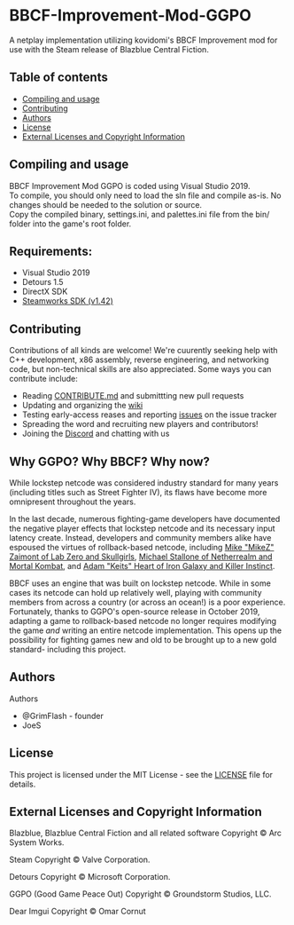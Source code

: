 # BBCF-Improvement-Mod-GGPO
A netplay implementation utilizing kovidomi's BBCF Improvement mod for use with the Steam release of Blazblue Central Fiction.

## Table of contents
* [Compiling and usage](#compiling-and-usage)
* [Contributing](#contributing)
* [Authors](#authors)
* [License](#license)
* [External Licenses and Copyright Information](#external-licenses-and-copyright-information)

## Compiling and usage
BBCF Improvement Mod GGPO is coded using Visual Studio 2019. <br>
To compile, you should only need to load the sln file and compile as-is. No changes should be needed to the solution or source.<br>
Copy the compiled binary, settings.ini, and palettes.ini file from the bin/ folder into the game's root folder.

## Requirements:
- Visual Studio 2019
- Detours 1.5
- DirectX SDK
- [Steamworks SDK (v1.42)](https://partner.steamgames.com/downloads/list)

## Contributing
Contributions of all kinds are welcome!
We're cuurently seeking help with C++ development, x86 assembly, reverse engineering, and networking code, but non-technical skills are also appreciated. Some ways you can contribute include:

* Reading [CONTRIBUTE.md](https://github.com/GrimFlash/BBCF-Improvment-Mod-GGPO/blob/master/CONTRIBUTE.md) and submittting new pull requests
* Updating and organizing the [wiki](https://github.com/GrimFlash/BBCF-Improvment-Mod-GGPO/wiki)
* Testing early-access reases and reporting [issues](https://github.com/GrimFlash/BBCF-Improvment-Mod-GGPO/issues/new) on the issue tracker
* Spreading the word and recruiting new players and contributors!
* Joining the [Discord](https://discord.gg/MnTR3Qp) and chatting with us

## Why GGPO? Why BBCF? Why now?
While lockstep netcode was considered industry standard for many years
(including titles such as Street Fighter IV), its flaws have become more omnipresent throughout the years.

In the last decade, numerous fighting-game developers have documented
the negative player effects that lockstep netcode and its necessary input
latency create. Instead, developers and community members alike have
espoused the virtues of rollback-based netcode, including
[Mike "MikeZ" Zaimont of Lab Zero and Skullgirls](https://mikezsez.blogspot.com/2019/11/lets-talk-about-rollbacks.html),
[Michael Stallone of Netherrealm and Mortal Kombat](https://youtu.be/7jb0FOcImdg),
and [Adam "Keits" Heart of Iron Galaxy and Killer Instinct](https://www.youtube.com/watch?v=1RI5scXYhK0).

BBCF uses an engine that was built on lockstep netcode.
While in some cases its netcode can hold up relatively well, playing with
community members from across a country (or across an ocean!) is a
poor experience. Fortunately, thanks to GGPO's open-source release in October
2019, adapting a game to rollback-based netcode no longer requires modifying
the game _and_ writing an entire netcode implementation. This opens up the
possibility for fighting games new and old to be brought up to a new gold
standard- including this project.

## Authors

Authors

* @GrimFlash - founder
* JoeS

## License
This project is licensed under the MIT License -
see the [LICENSE](https://github.com/GrimFlash/BBCF-Improvment-Mod-GGPO/blob/master/LICENSE) file for details.

## External Licenses and Copyright Information

Blazblue, Blazblue Central Fiction and all related software
Copyright © Arc System Works.

Steam
Copyright © Valve Corporation.

Detours
Copyright © Microsoft Corporation.

GGPO (Good Game Peace Out)
Copyright © Groundstorm Studios, LLC.

Dear Imgui
Copyright © Omar Cornut
